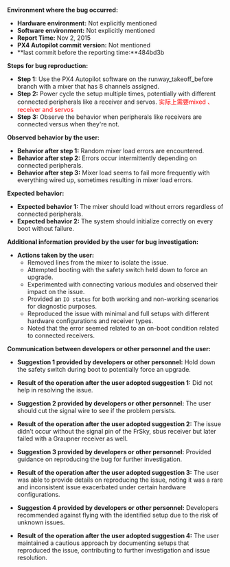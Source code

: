 **Environment where the bug occurred:**

- **Hardware environment:** Not explicitly mentioned
- **Software environment:** Not explicitly mentioned
- **Report Time:** Nov 2, 2015
- **PX4 Autopilot commit version:** Not mentioned
- **last commit before the reporting time:**484bd3b

**Steps for bug reproduction:**

- **Step 1:** Use the PX4 Autopilot software on the runway_takeoff_before branch with a mixer that has 8 channels assigned.
- **Step 2:** Power cycle the setup multiple times, potentially with different connected peripherals like a receiver and servos. <font color='red'>实际上需要mixed 、receiver and servos</font>
- **Step 3:** Observe the behavior when peripherals like receivers are connected versus when they're not.

**Observed behavior by the user:**

- **Behavior after step 1:** Random mixer load errors are encountered.
- **Behavior after step 2:** Errors occur intermittently depending on connected peripherals.
- **Behavior after step 3:** Mixer load seems to fail more frequently with everything wired up, sometimes resulting in mixer load errors.

**Expected behavior:**

- **Expected behavior 1:** The mixer should load without errors regardless of connected peripherals.
- **Expected behavior 2:** The system should initialize correctly on every boot without failure.

**Additional information provided by the user for bug investigation:**

- **Actions taken by the user:** 
  - Removed lines from the mixer to isolate the issue.
  - Attempted booting with the safety switch held down to force an upgrade.
  - Experimented with connecting various modules and observed their impact on the issue.
  - Provided an `IO status` for both working and non-working scenarios for diagnostic purposes.
  - Reproduced the issue with minimal and full setups with different hardware configurations and receiver types.
  - Noted that the error seemed related to an on-boot condition related to connected receivers.

**Communication between developers or other personnel and the user:**

- **Suggestion 1 provided by developers or other personnel:** Hold down the safety switch during boot to potentially force an upgrade.
- **Result of the operation after the user adopted suggestion 1:** Did not help in resolving the issue.
  
- **Suggestion 2 provided by developers or other personnel:** The user should cut the signal wire to see if the problem persists.
- **Result of the operation after the user adopted suggestion 2:** The issue didn’t occur without the signal pin of the FrSky, sbus receiver but later failed with a Graupner receiver as well.

- **Suggestion 3 provided by developers or other personnel:** Provided guidance on reproducing the bug for further investigation.
- **Result of the operation after the user adopted suggestion 3:** The user was able to provide details on reproducing the issue, noting it was a rare and inconsistent issue exacerbated under certain hardware configurations.

- **Suggestion 4 provided by developers or other personnel:** Developers recommended against flying with the identified setup due to the risk of unknown issues.
- **Result of the operation after the user adopted suggestion 4:** The user maintained a cautious approach by documenting setups that reproduced the issue, contributing to further investigation and issue resolution.
